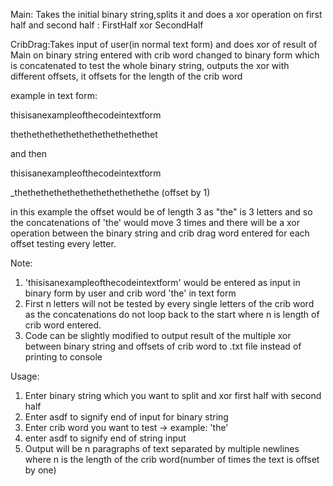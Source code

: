 Main: Takes the initial binary string,splits it and does a xor operation on first half and second half : FirstHalf xor SecondHalf

CribDrag:Takes input of user(in normal text form) and does xor of result of Main on binary string entered with crib word changed to binary form which is concatenated to test the whole binary string, outputs the xor with different offsets, it offsets for the length of the crib word

example in text form:

thisisanexampleofthecodeintextform 

thethethethethethethethethethethet

and then

thisisanexampleofthecodeintextform 
 
_thethethethethethethethethethethe (offset by 1)

in this example the offset would be of length 3 as "the" is 3 letters and so the concatenations of 'the' would move 3 times and there will be a xor operation between the binary string and crib drag word entered for each offset testing every letter.

Note:
1. 'thisisanexampleofthecodeintextform' would be entered as input in binary form by user and crib word 'the' in text form
2. First n letters will not be tested by every single letters of the crib word as the concatenations do not loop back to the start where n is length of crib word entered.
3. Code can be slightly modified to output result of the multiple xor between binary string and offsets of crib word to .txt file instead of printing to console


Usage:
1. Enter binary string which you want to split and xor first half with second half
2. Enter asdf to signify end of input for binary string
3. Enter crib word you want to test -> example: 'the'
4. enter asdf to signify end of string input
5. Output will be n paragraphs of text separated by multiple newlines where n is the length of the crib word(number of times the text is offset by one)
